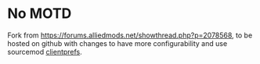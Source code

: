 # No MOTD

Fork from https://forums.alliedmods.net/showthread.php?p=2078568, to
be hosted on github with changes to have more configurability and use
sourcemod
[clientprefs](https://wiki.alliedmods.net/Client_Preferences_API_(SourceMod)).
